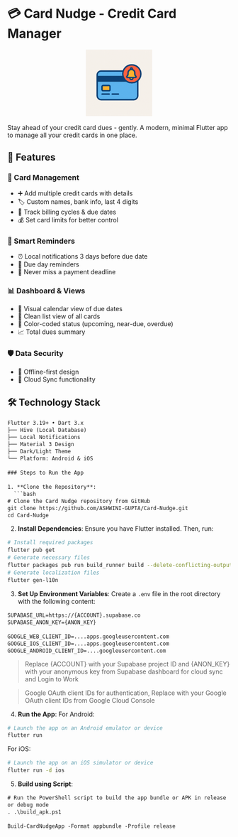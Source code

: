 # 💳 Card Nudge - Credit Card Manager

<div align="center">
  <img src="https://github.com/ASHWINI-GUPTA/Card-Nudge/blob/main/assets/icons/icon.png" alt="Card Nudge App Icon" height="150">
</div>

Stay ahead of your credit card dues - gently. A modern, minimal Flutter app to manage all your credit cards in one place.

## 🌟 Features

### 🏦 Card Management
- ➕ Add multiple credit cards with details
- 🏷️ Custom names, bank info, last 4 digits
- 📅 Track billing cycles & due dates
- 💰 Set card limits for better control

### 🔔 Smart Reminders
- ⏰ Local notifications 3 days before due date
- 🔔 Due day reminders
- 🎯 Never miss a payment deadline

### 📊 Dashboard & Views
- 📆 Visual calendar view of due dates
- 📝 Clean list view of all cards
- 🚨 Color-coded status (upcoming, near-due, overdue)
- 📈 Total dues summary

### 🛡️ Data Security
- 📱 Offline-first design
- 🔄 Cloud Sync functionality


## 🛠️ Technology Stack

```plaintext
Flutter 3.19+ • Dart 3.x
├── Hive (Local Database)
├── Local Notifications
├── Material 3 Design
├── Dark/Light Theme
└── Platform: Android & iOS

### Steps to Run the App

1. **Clone the Repository**:
  ```bash
# Clone the Card Nudge repository from GitHub
git clone https://github.com/ASHWINI-GUPTA/Card-Nudge.git
cd Card-Nudge
  ```

2. **Install Dependencies**:
  Ensure you have Flutter installed. Then, run:
  ```bash
# Install required packages
flutter pub get
# Generate necessary files
flutter packages pub run build_runner build --delete-conflicting-outputs 
# Generate localization files
flutter gen-l10n
  ```

3. **Set Up Environment Variables**:
  Create a `.env` file in the root directory with the following content:
  ```env
SUPABASE_URL=https://{ACCOUNT}.supabase.co
SUPABASE_ANON_KEY={ANON_KEY}

GOOGLE_WEB_CLIENT_ID=....apps.googleusercontent.com
GOOGLE_IOS_CLIENT_ID=....apps.googleusercontent.com
GOOGLE_ANDROID_CLIENT_ID=....googleusercontent.com
  ```
> Replace {ACCOUNT} with your Supabase project ID and {ANON_KEY} with your anonymous key from Supabase dashboard for cloud sync and Login to Work

> Google OAuth client IDs for authentication, Replace with your Google OAuth client IDs from Google Cloud Console

4. **Run the App**:
  For Android:
  ```bash
# Launch the app on an Android emulator or device
flutter run
  ```
  For iOS:
  ```bash
# Launch the app on an iOS simulator or device
flutter run -d ios
  ```

5. **Build using Script**:

```pwsh
# Run the PowerShell script to build the app bundle or APK in release or debug mode
. .\build_apk.ps1

Build-CardNudgeApp -Format appbundle -Profile release
```
